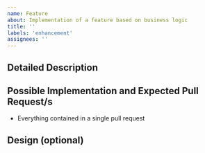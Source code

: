 ```yaml
---
name: Feature
about: Implementation of a feature based on business logic
title: ''
labels: 'enhancement'
assignees: ''
---
```


## Detailed Description

## Possible Implementation and Expected Pull Request/s

- Everything contained in a single pull request

## Design (optional)
